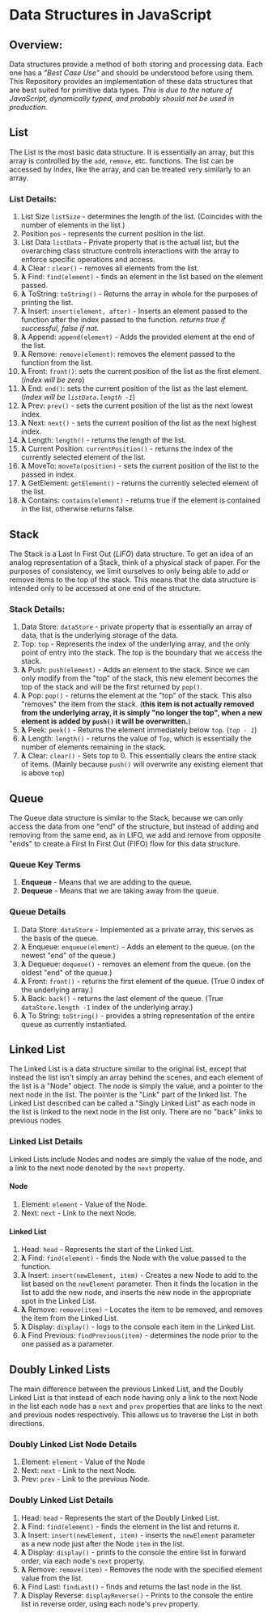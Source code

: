 # Data Structures in JavaScript

## Overview:
Data structures provide a method of both storing and processing data. Each one has a *"Best Case Use"* and should be understood before using them. This Repository provides an implementation of these data structures that are best suited for primitive data types. *This is due to the nature of JavaScript, dynamically typed, and probably should not be used in production.*

## List

The List is the most basic data structure. It is essentially an array, but this array is controlled by the `add`, `remove`, etc. functions. The list can be accessed by index, like the array, and can be treated very similarly to an array.

### List Details:
1. List Size `listSize` - determines the length of the list. (Coincides with the number of elements in the list.)
2. Position `pos` - represents the current position in the list.
3. List Data `listData` - Private property that is the actual list, but the overarching class structure controls interactions with the array to enforce specific operations and access.
4. **&#955;** Clear : `clear()` - removes all elements from the list.
5. **&#955;** Find: `find(element)` - finds an element in the list based on the element passed.
6. **&#955;** ToString: `toString()` - Returns the array in whole for the purposes of printing the list.
7. **&#955;** Insert: `insert(element, after)` - Inserts an element passed to the function after the index passed to the function. _returns true if successful, false if not._
8. **&#955;** Append: `append(element)` - Adds the provided element at the end of the list.
9. **&#955;** Remove: `remove(element)`: removes the element passed to the function from the list.
10. **&#955;** Front: `front()`: sets the current position of the list as the first element. (_index will be zero_)
11. **&#955;** End: `end()`: sets the current position of the list as the last element. (_index will be `listData.length -1`_)
12. **&#955;** Prev: `prev()` - sets the current position of the list as the next lowest index.
13. **&#955;** Next: `next()` - sets the current position of the list as the next highest index.
14. **&#955;** Length: `length()` - returns the length of the list.
15. **&#955;** Current Position: `currentPosition()` - returns the index of the currently selected element of the list.
16. **&#955;** MoveTo: `moveTo(position)` - sets the current position of the list to the passed in index.
17. **&#955;** GetElement: `getElement()` - returns the currently selected element of the list.
18. **&#955;** Contains: `contains(element)` - returns true if the element is contained in the list, otherwise returns false.

## Stack

The Stack is a Last In First Out (*LIFO*) data structure. To get an idea of an analog representation of a Stack, think of a physical stack of paper. For the purposes of consistency, we limit ourselves to only being able to add or remove items to the top of the stack. This means that the data structure is intended only to be accessed at one end of the structure.

### Stack Details:

1. Data Store: `dataStore` - private property that is essentially an array of data, that is the underlying storage of the data.
2. Top: `top` - Represents the index of the underlying array, and the only point of entry into the stack. The top is the boundary that we access the stack.
3. **&#955;** Push: `push(element)` - Adds an element to the stack. Since we can only modify from the "top" of the stack, this new element becomes the top of the stack and will be the first returned by `pop()`.
4. **&#955;** Pop: `pop()` - returns the element at the "top" of the stack. This also "removes" the item from the stack. (**this item is not actually removed from the underlying array, it is simply "no longer the top", when a new element is added by `push()` it will be overwritten.**)
5. **&#955;** Peek: `peek()` - Returns the element immediately below `top`. (_`top - 1`_)
6. **&#955;** Length: `length()` - returns the value of `Top`, which is essentially the number of elements remaining in the stack.
7. **&#955;** Clear: `clear()` - Sets top to 0. This essentially clears the entire stack of items. (Mainly because `push()` will overwrite any existing element that is above `top`)


## Queue

The Queue data structure is similar to the Stack, because we can only access the data from one "end" of the structure, but instead of adding and removing from the same end, as in LIFO, we add and remove from opposite "ends" to create a First In First Out (FIFO) flow for this data structure.

### Queue Key Terms
1. **Enqueue** - Means that we are adding to the queue.
2. **Dequeue** - Means that we are taking away from the queue.

### Queue Details
1. Data Store: `dataStore` - Implemented as a private array, this serves as the basis of the queue.
2. **&#955;** Enqueue: `enqueue(element)` - Adds an element to the queue. (on the newest "end" of the queue.)
3. **&#955;** Dequeue: `dequeue()` - removes an element from the queue. (on the oldest "end" of the queue.)
4. **&#955;** Front: `front()` - returns the first element of the queue. (True 0 index of the underlying array.)
5. **&#955;** Back: `back()` - returns the last element of the queue. (True `dataStore.length -1` index of the underlying array.)
6. **&#955;** To String: `toString()` - provides a string representation of the entire queue as currently instantiated.

## Linked List

The Linked List is a data structure similar to the original list, except that instead the list isn't simply an array behind the scenes, and each element of the list is a "Node" object. The node is simply the value, and a pointer to the next node in the list. The pointer is the "Link" part of the linked list. The Linked List described can be called a "Singly Linked List" as each node in the list is linked to the next node in the list only. There are no "back" links to previous nodes.

### Linked List Details

Linked Lists include Nodes and nodes are simply the value of the node, and a link to the next node denoted by the `next` property.

#### Node
1. Element: `element` - Value of the Node.
2. Next: `next` - Link to the next Node.

#### Linked List
1. Head: `head` - Represents the start of the Linked List.
2. **&#955;** Find: `find(element)` - finds the Node with the value passed to the function.
3. **&#955;** Insert: `insert(newElement, item)` - Creates a new Node to add to the list based on the `newElement` parameter. Then it finds the location in the list to add the new node, and inserts the new node in the appropriate spot in the Linked List.
4. **&#955;** Remove: `remove(item)` - Locates the item to be removed, and removes the item from the Linked List.
5. **&#955;** Display: `display()` - logs to the console each item in the Linked List.
6. **&#955;** Find Previous: `findPrevious(item)` - determines the node prior to the one passed as a parameter.


## Doubly Linked Lists
The main difference between the previous Linked List, and the Doubly Linked List is that instead of each node having only a link to the next Node in the list each node has a `next` and `prev` properties that are links to the next and previous nodes respectively. This allows us to traverse the List in both directions.

### Doubly Linked List Node Details
1. Element: `element` - Value of the Node
2. Next: `next` - Link to the next Node.
3. Prev: `prev` - Link to the previous Node.

### Doubly Linked List Details
1. Head: `head` - Represents the start of the Doubly Linked List.
2. **&#955;** Find: `find(element)` - finds the element in the list and returns it.
3. **&#955;** Insert: `insert(newElement, item)` - inserts the `newElement` parameter as a new node just after the Node `item` in the list.
4. **&#955;** Display: `display()` - prints to the console the entire list in forward order, via each node's `next` property.
5. **&#955;** Remove: `remove(item)` - Removes the node with the specified element value from the list.
6. **&#955;** Find Last: `findLast()` - finds and returns the last node in the list.
7. **&#955;** Display Reverse: `displayReverse()` - Prints to the console the entire list in reverse order, using each node's `prev` property.
